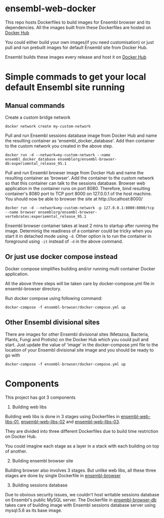 # ensembl-web-docker

This repo hosts Dockerfiles to build images for Ensembl browser and its dependencies. All the images built from these Dockerfiles are hosted on [Docker Hub](https://hub.docker.com/u/ensemblorg)

You could either build your own images(if you need customisation) or just pull and run prebuilt images for default Ensembl site from Docker Hub.

Ensembl builds these images every release and host it on [Docker Hub](https://hub.docker.com/u/ensemblorg)


# Simple commads to get your local default Ensembl site running

## Manual commands
    
Create a custom bridge network

```
docker network create my-custom-network
```
    
Pull and run Ensembl sessions database image from Docker Hub and name the resulting container as 'ensembl_docker_database'. Add then container to the custom network you created in the above step.

```
docker run -d --network=my-custom-network --name ensembl_docker_database ensemblorg/ensembl-browser-db:experiemntal_release_95.1
```

Pull and run Ensembl browser image from Docker Hub and name the resulting container as 'browser'. 
Add the container to the custom network so that this container can talk to the sessions database.
Browser web application in the container runs on port 8080. Therefore, bind resulting container's 8080 port to TCP port 8000 on 127.0.0.1 of the host machine. 
You should now be able to browser the site at http://localhost:8000/

```
docker run -d --network=my-custom-network -p 127.0.0.1:8000:8080/tcp  --name browser ensemblorg/ensembl-browser-vertebrates:experiemntal_release_95.1
```

Ensembl browser container takes at least 2 mins to startup after running the image. Determinig the readiness of a container could be tricky when you start it in detached mode using ```-d```. 
Other option is to run the container in foreground using ```-it``` instead of ```-d``` in the above command.

## Or just use docker compose instead

Docker compose simplifies building and/or running multi container Docker application.

All the above three steps will be taken care by docker-compose.yml file in ensembl-browser directory. 

Run docker compose using following command:

```
docker-compose -f ensembl-browser/docker-compose.yml up
```

## Other Ensembl divisional sites

There are images for other Ensembl divisional sites (Metazoa, Bacteria, Plants, Fungi and Protists) on the Docker Hub which you could pull and start. Just update the value of ‘image’ in the docker-compose.yml file to the location of your Ensembl divisional site image and you should be ready to go with
```
docker-compose -f ensembl-browser/docker-compose.yml up
```


# Components

This project has got 3 components

1) Building web libs

Building web libs is done in 3 stages using Dockerfiles in [ensembl-web-libs-01](https://github.com/Ensembl/ensembl-web-docker/tree/master/ensembl-web-libs-01), [ensembl-web-libs-02](https://github.com/Ensembl/ensembl-web-docker/tree/master/ensembl-web-libs-02) and [ensembl-web-libs-03](https://github.com/Ensembl/ensembl-web-docker/tree/master/ensembl-web-libs-03). 

They are divided into three different Dockerfiles due to build time restriction on Docker Hub.

You could imagine each stage as a layer in a stack with each building on top of another.

2) Building ensembl browser site

Building browser also involves 3 stages. But unlike web libs, all these three stages are done by single Dockerfile in [ensembl-browser](https://github.com/Ensembl/ensembl-web-docker/tree/master/ensembl-browser) 

3) Building sessions database

Due to obvious security issues, we couldn't host writable sessions database on Ensembl's public MySQL server. The Dockerfile in [ensembl-browser-db](https://github.com/Ensembl/ensembl-web-docker/tree/master/ensembl-browser-db) takes care of building image with Ensembl sessions database server using mysql:5.6 as its base image. 
